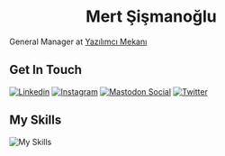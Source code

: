<h1 align="center">
Mert Şişmanoğlu
</h1>

General Manager at [Yazılımcı Mekanı](https://github.com/yazilimcimekani)

## Get In Touch

[![Linkedin](https://skillicons.dev/icons?i=linkedin)](https://linkedin.com/in/mertssmnoglu)
[![Instagram](https://skillicons.dev/icons?i=instagram)](https://instagram.com/mertssmnoglu)
[![Mastodon Social](https://skillicons.dev/icons?i=mastodon)](https://mastodon.social/@mertssmnoglu)
[![Twitter](https://skillicons.dev/icons?i=twitter)](https://twitter.com/mertssmnoglu)


## My Skills

![My Skills](https://skillicons.dev/icons?i=nodejs,ts,golang,c,linux,docker,mysql,mongodb)
